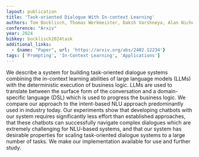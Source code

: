 ```yaml
---
layout: publication
title: 'Task-oriented Dialogue With In-context Learning'
authors: Tom Bocklisch, Thomas Werkmeister, Daksh Varshneya, Alan Nichol
conference: "Arxiv"
year: 2024
bibkey: bocklisch2024task
additional_links:
  - {name: "Paper", url: 'https://arxiv.org/abs/2402.12234'}
tags: ['Prompting', 'In-Context Learning', 'Applications']
---
```

We describe a system for building task-oriented dialogue systems combining
the in-context learning abilities of large language models (LLMs) with the
deterministic execution of business logic. LLMs are used to translate between
the surface form of the conversation and a domain-specific language (DSL) which
is used to progress the business logic. We compare our approach to the
intent-based NLU approach predominantly used in industry today. Our experiments
show that developing chatbots with our system requires significantly less
effort than established approaches, that these chatbots can successfully
navigate complex dialogues which are extremely challenging for NLU-based
systems, and that our system has desirable properties for scaling task-oriented
dialogue systems to a large number of tasks. We make our implementation
available for use and further study.
